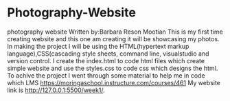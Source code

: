 # Photography-Website
photography website
Written by:Barbara Reson Mootian
This is my first time creating website and this one am creating it will be showcasing my photos.
In making the project I will be using the HTML(hypertext markup language),CSS(cascading style sheets, command line, visualstudio and version control.
I  create the index.html to code html files  which create simple website and use the styles.css to code css which designs the html. 
To achive the project I went through some material to help me in code which LMS  https://moringaschool.instructure.com/courses/461
My website link is http://127.0.0.1:5500/week1/.
